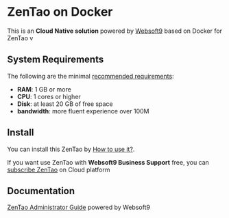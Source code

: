 # ZenTao on Docker  

This is an **Cloud Native solution** powered by [Websoft9](https://www.websoft9.com) based on Docker for ZenTao v

## System Requirements

The following are the minimal [recommended requirements](https://hub.docker.com/r/easysoft/zentao):

* **RAM**: 1 GB or more
* **CPU**: 1 cores or higher
* **Disk**: at least 20 GB of free space
* **bandwidth**: more fluent experience over 100M  

## Install

You can install this ZenTao by [How to use it?](https://github.com/Websoft9/docker-library#how-to-use-it).   

If you want use ZenTao with **Websoft9 Business Support** free, you can [subscribe ZenTao](https://www.websoft9.com/apps) on Cloud platform

## Documentation

[ZenTao Administrator Guide](https://support.websoft9.com/docs/zentao) powered by Websoft9
